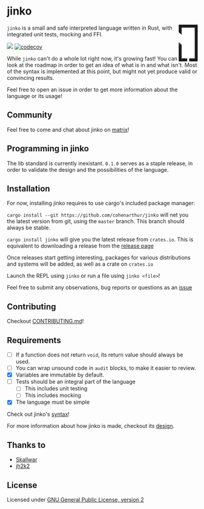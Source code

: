 # jinko
<div>
<img align="right" src="misc/logo_small.png" width="10%" height="10%" />

`jinko` is a small and safe interpreted language written in Rust, with integrated
unit tests, mocking and FFI.
</div>

![](https://github.com/cohenarthur/jinko/workflows/jinko-build-and-test/badge.svg?branch=master)
[![codecov](https://codecov.io/gh/CohenArthur/jinko/branch/master/graph/badge.svg?token=37RZPKA62K)](https://codecov.io/gh/CohenArthur/jinko)

While `jinko` can't do a whole lot right now, it's growing fast! You can look
at the roadmap in order to get an idea of what is in and what isn't.
Most of the syntax is implemented at this point, but might not yet produce
valid or convincing results.

Feel free to open an issue in order to get more information about the language
or its usage!

## Community

Feel free to come and chat about jinko on [matrix](https://matrix.to/#/#jinko-lang:matrix.org)!

## Programming in jinko

The lib standard is currently inexistant. `0.1.0` serves as a staple release, in
order to validate the design and the possibilities of the language.

## Installation

For now, installing jinko requires to use cargo's included package manager:

`cargo install --git https://github.com/cohenarthur/jinko`
will net you the latest version from git, using the `master` branch. This branch should
always be stable.

`cargo install jinko` will give you the latest release from `crates.io`. This is equivalent
to downloading a release from the [release page](https://github.com/cohenarthur/jinko/releases)

Once releases start getting interesting, packages for various distributions and
systems will be added, as well as a crate on `crates.io`

Launch the REPL using `jinko` or run a file using `jinko <file>`!

Feel free to submit any observations, bug reports or questions as an [issue](https://github.com/cohenarthur/jinko/issues)

## Contributing

Checkout [CONTRIBUTING.md](CONTRIBUTING.md)!

## Requirements

* [ ] If a function does not return `void`, its return value should always be used.
* [ ] You can wrap unsound code in `audit` blocks, to make it easier to review.
* [x] Variables are immutable by default.
* [ ] Tests should be an integral part of the language
    * [ ] This includes unit testing
    * [ ] This includes mocking
* [x] The language must be simple

Check out jinko's [syntax](SYNTAX.md)!

For more information about how jinko is made, checkout its [design](DESIGN.md).

## Thanks to

- [Skallwar](https://github.com/skallwar)
- [jh2k2](https://github.com/jh2k2)

## License

Licensed under [GNU General Public License, version 2](LICENSE)
